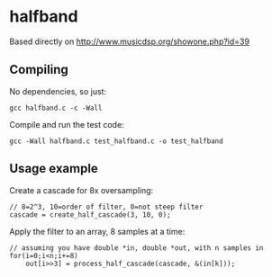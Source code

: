 # halfband

Based directly on http://www.musicdsp.org/showone.php?id=39

## Compiling
No dependencies, so just:

    gcc halfband.c -c -Wall
    
Compile and run the test code:

    gcc -Wall halfband.c test_halfband.c -o test_halfband 
    
    
## Usage example

Create a cascade for 8x oversampling:
    
    // 8=2^3, 10=order of filter, 0=not steep filter
    cascade = create_half_cascade(3, 10, 0);
    
Apply the filter to an array, 8 samples at a time:

    // assuming you have double *in, double *out, with n samples in
    for(i=0;i<n;i+=8)
        out[i>>3] = process_half_cascade(cascade, &(in[k]));
        
        
        